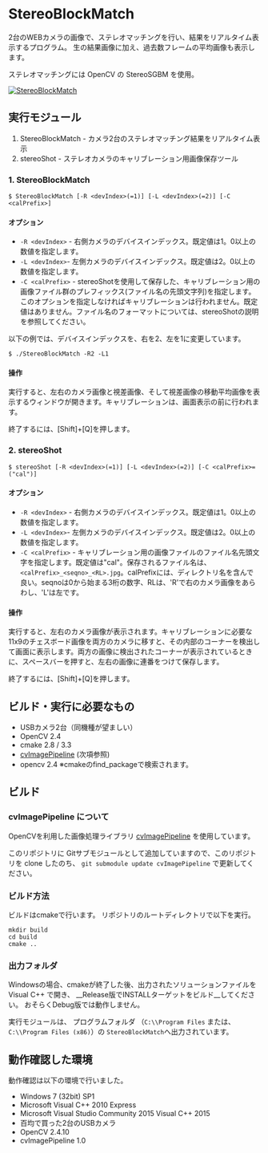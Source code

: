 # StereoBlockMatch

2台のWEBカメラの画像で、ステレオマッチングを行い、結果をリアルタイム表示するプログラム。
生の結果画像に加え、過去数フレームの平均画像も表示します。

ステレオマッチングには OpenCV の StereoSGBM を使用。

[![StereoBlockMatch](http://cdn-ak.f.st-hatena.com/images/fotolife/t/takamints/20151013/20151013115218.png)](http://takamints.hatenablog.jp/entry/result-of-opencv-stereo-block-matching-with-calibrated-cameras)

## 実行モジュール

1. StereoBlockMatch - カメラ2台のステレオマッチング結果をリアルタイム表示
2. stereoShot - ステレオカメラのキャリブレーション用画像保存ツール

### 1. StereoBlockMatch

```
$ StereoBlockMatch [-R <devIndex>(=1)] [-L <devIndex>(=2)] [-C <calPrefix>]
```

#### オプション

* `-R <devIndex>` - 右側カメラのデバイスインデックス。既定値は1。0以上の数値を指定します。
* `-L <devIndex>`- 左側カメラのデバイスインデックス。既定値は2。0以上の数値を指定します。
* `-C <calPrefix>` - stereoShotを使用して保存した、キャリブレーション用の画像ファイル群のプレフィックス(ファイル名の先頭文字列)を指定します。このオプションを指定しなければキャリブレーションは行われません。既定値はありません。ファイル名のフォーマットについては、stereoShotの説明を参照してください。

以下の例では、デバイスインデックスを、右を2、左を1に変更しています。

`$ ./StereoBlockMatch -R2 -L1`

#### 操作

実行すると、左右のカメラ画像と視差画像、そして視差画像の移動平均画像を表示するウィンドウが開きます。キャリブレーションは、画面表示の前に行われます。

終了するには、[Shift]+[Q]を押します。

### 2. stereoShot

```
$ stereoShot [-R <devIndex>(=1)] [-L <devIndex>(=2)] [-C <calPrefix>=("cal")]
```

#### オプション

* `-R <devIndex>` - 右側カメラのデバイスインデックス。既定値は1。0以上の数値を指定します。
* `-L <devIndex>`- 左側カメラのデバイスインデックス。既定値は2。0以上の数値を指定します。
* `-C <calPrefix>` - キャリブレーション用の画像ファイルのファイル名先頭文字を指定します。既定値は"cal"。保存されるファイル名は、`<calPrefix>_<seqno>_<RL>.jpg`。calPrefixには、ディレクトリ名を含んで良い。seqnoは0から始まる3桁の数字、RLは、'R'で右のカメラ画像をあらわし、'L'は左です。

#### 操作

実行すると、左右のカメラ画像が表示されます。キャリブレーションに必要な11x9のチェスボード画像を両方のカメラに移すと、その内部のコーナーを検出して画面に表示します。両方の画像に検出されたコーナーが表示されているときに、スペースバーを押すと、左右の画像に連番をつけて保存します。

終了するには、[Shift]+[Q]を押します。

## ビルド・実行に必要なもの

* USBカメラ2台（同機種が望ましい）
* OpenCV 2.4
* cmake 2.8 / 3.3
* [cvImagePipeline](https://github.com/takamin/cvImagePipeline) (次項参照)
* opencv 2.4 ※cmakeのfind\_packageで検索されます。

## ビルド

### cvImagePipeline について

OpenCVを利用した画像処理ライブラリ [cvImagePipeline](https://github.com/takamin/cvImagePipeline)
を使用しています。

このリポジトリに Gitサブモジュールとして追加していますので、このリポジトリを clone したのち、
`git submodule update cvImagePipeline` で更新してください。


### ビルド方法

ビルドはcmakeで行います。
リポジトリのルートディレクトリで以下を実行。

```
mkdir build
cd build
cmake ..
```

### 出力フォルダ

Windowsの場合、cmakeが終了した後、出力されたソリューションファイルを Visual C++ で開き、
__Release版でINSTALLターゲットをビルド__してください。
おそらくDebug版では動作しません。

実行モジュールは、
プログラムフォルダ
（`C:\\Program Files` または、
`C:\\Program Files (x86)`）の
`StereoBlockMatch`へ出力されています。

## 動作確認した環境

動作確認は以下の環境で行いました。

* Windows 7 (32bit) SP1
* Microsoft Visual C++ 2010 Express
* Microsoft Visual Studio Community 2015 Visual C++ 2015
* 百均で買った2台のUSBカメラ
* OpenCV 2.4.10
* cvImagePipeline 1.0

